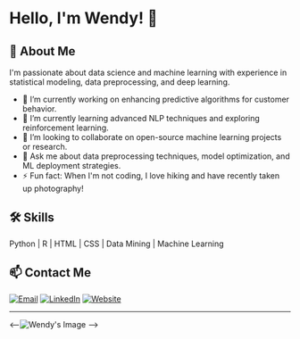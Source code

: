 # Hello, I'm Wendy! 👋

## 🚀 About Me
I'm passionate about data science and machine learning with experience in statistical modeling, data preprocessing, and deep learning.

- 🔭 I’m currently working on enhancing predictive algorithms for customer behavior.
- 🌱 I’m currently learning advanced NLP techniques and exploring reinforcement learning.
- 👯 I’m looking to collaborate on open-source machine learning projects or research.
- 💬 Ask me about data preprocessing techniques, model optimization, and ML deployment strategies.
- ⚡ Fun fact: When I'm not coding, I love hiking and have recently taken up photography!


## 🛠 Skills
Python | R | HTML | CSS | Data Mining | Machine Learning

## 📫 Contact Me
[![Email](https://img.shields.io/badge/Email-%23D14836.svg?&style=for-the-badge&logo=gmail&logoColor=white)](mailto:jiang.liu@csueastbay.edu)
[![LinkedIn](https://img.shields.io/badge/LinkedIn-%230077B5.svg?&style=for-the-badge&logo=linkedin&logoColor=white)](https://linkedin.com/in/wendyliujiang)
[![Website](https://img.shields.io/badge/Website-%23000000.svg?&style=for-the-badge&logo=website&logoColor=white)](https://wendyliujiang.github.io/#)  

---

<--![Wendy's Image](https://raw.githubusercontent.com/ntclai/PictureForMyProject/main/giphy.gif) -->
